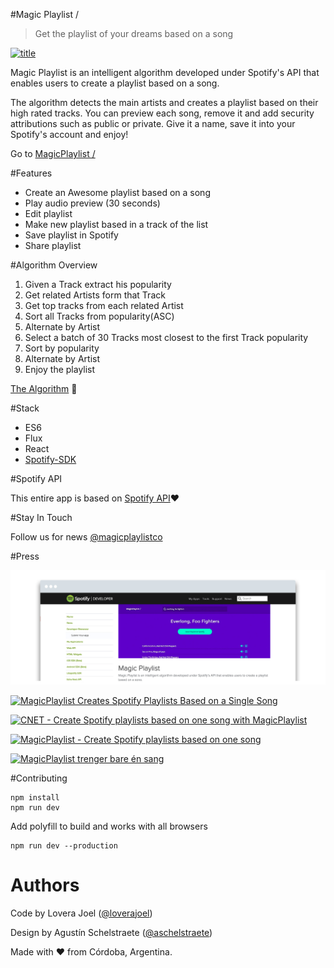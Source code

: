 #Magic Playlist /

> Get the playlist of your dreams based on a song

[![title](https://raw.githubusercontent.com/loverajoel/magicplaylist/master/app/img/title-github.jpg)](http://magicplaylist.co/)

Magic Playlist is an intelligent algorithm developed under Spotify's API that enables users to create a playlist based on a song.

The algorithm detects the main artists and creates a playlist based on their high rated tracks. You can preview each song, remove it and add security attributions such as public or private. Give it a name, save it into your Spotify's account and enjoy!

Go to [MagicPlaylist /](http://magicplaylist.co/)

#Features
- Create an Awesome playlist based on a song
- Play audio preview (30 seconds)
- Edit playlist
- Make new playlist based in a track of the list
- Save playlist in Spotify
- Share playlist

#Algorithm Overview
1. Given a Track extract his popularity
2. Get related Artists form that Track
3. Get top tracks from each related Artist
4. Sort all Tracks from popularity(ASC)
5. Alternate by Artist
6. Select a batch of 30 Tracks most closest to the first Track popularity
7. Sort by popularity
8. Alternate by Artist
9. Enjoy the playlist

[The Algorithm](https://github.com/loverajoel/magicplaylist/blob/master/app/js/core/Magic.js) :star2: 

#Stack
- ES6
- Flux
- React
- [Spotify-SDK](https://github.com/loverajoel/spotify-sdk)

#Spotify API

This entire app is based on [Spotify API](https://developer.spotify.com/web-api/):heart:

#Stay In Touch

Follow us for news [@magicplaylistco](https://twitter.com/magicplaylistco)

#Press

[![MagicPlaylist](https://raw.githubusercontent.com/loverajoel/magicplaylist/master/app/img/press-spotify.jpg)](https://developer.spotify.com/showcase/item/magic-playlist/)

[![MagicPlaylist Creates Spotify Playlists Based on a Single Song](https://raw.githubusercontent.com/loverajoel/magicplaylist/master/app/img/press-lifehack.jpg)](http://lifehacker.com/magicplaylist-creates-spotify-playlists-based-on-a-sing-1739415795)

[![CNET - Create Spotify playlists based on one song with MagicPlaylist](https://raw.githubusercontent.com/loverajoel/magicplaylist/master/app/img/press-cnet.jpg)](http://www.cnet.com/how-to/create-spotify-playlists-based-on-one-song-with-magicplaylist/)

[![MagicPlaylist - Create Spotify playlists based on one song](https://raw.githubusercontent.com/loverajoel/magicplaylist/master/app/img/press-ph.jpg)](https://www.producthunt.com/tech/magic-playlist/)

[![MagicPlaylist trenger bare én sang](https://raw.githubusercontent.com/loverajoel/magicplaylist/master/app/img/press-dnet.jpg)](http://www.dinside.no/935094/magicplaylist-trenger-bare-n-sang)

#Contributing


```
npm install
npm run dev

```

Add polyfill to build and works with all browsers
```
npm run dev --production
```
# Authors

Code by Lovera Joel ([@loverajoel](https://twitter.com/loverajoel))

Design by Agustín Schelstraete ([@aschelstraete](https://twitter.com/aschelstraete))


Made with :heart: from Córdoba, Argentina.
